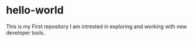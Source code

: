 # hello-world
This is my First repository 
I am intrested in exploring and working with new developer tools.
